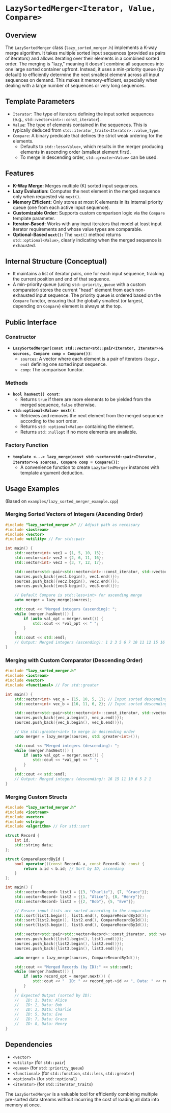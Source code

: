 # `LazySortedMerger<Iterator, Value, Compare>`

## Overview

The `LazySortedMerger` class (`lazy_sorted_merger.h`) implements a K-way merge algorithm. It takes multiple sorted input sequences (provided as pairs of iterators) and allows iterating over their elements in a combined sorted order. The merging is "lazy," meaning it doesn't combine all sequences into one large sorted container upfront. Instead, it uses a min-priority queue (by default) to efficiently determine the next smallest element across all input sequences on demand. This makes it memory-efficient, especially when dealing with a large number of sequences or very long sequences.

## Template Parameters

-   `Iterator`: The type of iterators defining the input sorted sequences (e.g., `std::vector<int>::const_iterator`).
-   `Value`: The type of elements contained in the sequences. This is typically deduced from `std::iterator_traits<Iterator>::value_type`.
-   `Compare`: A binary predicate that defines the strict weak ordering for the elements.
    -   Defaults to `std::less<Value>`, which results in the merger producing elements in ascending order (smallest element first).
    -   To merge in descending order, `std::greater<Value>` can be used.

## Features

-   **K-Way Merge:** Merges multiple (K) sorted input sequences.
-   **Lazy Evaluation:** Computes the next element in the merged sequence only when requested via `next()`.
-   **Memory Efficient:** Only stores at most K elements in its internal priority queue (one from each active input sequence).
-   **Customizable Order:** Supports custom comparison logic via the `Compare` template parameter.
-   **Iterator-Based:** Works with any input iterators that model at least input iterator requirements and whose value types are comparable.
-   **Optional-Based `next()`:** The `next()` method returns `std::optional<Value>`, clearly indicating when the merged sequence is exhausted.

## Internal Structure (Conceptual)

-   It maintains a list of iterator pairs, one for each input sequence, tracking the current position and end of that sequence.
-   A min-priority queue (using `std::priority_queue` with a custom comparator) stores the current "head" element from each non-exhausted input sequence. The priority queue is ordered based on the `Compare` functor, ensuring that the globally smallest (or largest, depending on `Compare`) element is always at the top.

## Public Interface

### Constructor
-   **`LazySortedMerger(const std::vector<std::pair<Iterator, Iterator>>& sources, Compare comp = Compare())`**:
    -   `sources`: A vector where each element is a pair of iterators `(begin, end)` defining one sorted input sequence.
    -   `comp`: The comparison functor.

### Methods
-   **`bool hasNext() const`**:
    -   Returns `true` if there are more elements to be yielded from the merged sequence, `false` otherwise.
-   **`std::optional<Value> next()`**:
    -   Retrieves and removes the next element from the merged sequence according to the sort order.
    -   Returns `std::optional<Value>` containing the element.
    -   Returns `std::nullopt` if no more elements are available.

### Factory Function
-   **`template <...> lazy_merge(const std::vector<std::pair<Iterator, Iterator>>& sources, Compare comp = Compare())`**:
    -   A convenience function to create `LazySortedMerger` instances with template argument deduction.

## Usage Examples

(Based on `examples/lazy_sorted_merger_example.cpp`)

### Merging Sorted Vectors of Integers (Ascending Order)

```cpp
#include "lazy_sorted_merger.h" // Adjust path as necessary
#include <iostream>
#include <vector>
#include <utility> // For std::pair

int main() {
    std::vector<int> vec1 = {1, 5, 10, 15};
    std::vector<int> vec2 = {2, 6, 11, 16};
    std::vector<int> vec3 = {3, 7, 12, 17};

    std::vector<std::pair<std::vector<int>::const_iterator, std::vector<int>::const_iterator>> sources;
    sources.push_back({vec1.begin(), vec1.end()});
    sources.push_back({vec2.begin(), vec2.end()});
    sources.push_back({vec3.begin(), vec3.end()});

    // Default Compare is std::less<int> for ascending merge
    auto merger = lazy_merge(sources);

    std::cout << "Merged integers (ascending): ";
    while (merger.hasNext()) {
        if (auto val_opt = merger.next()) {
            std::cout << *val_opt << " ";
        }
    }
    std::cout << std::endl;
    // Output: Merged integers (ascending): 1 2 3 5 6 7 10 11 12 15 16 17
}
```

### Merging with Custom Comparator (Descending Order)

```cpp
#include "lazy_sorted_merger.h"
#include <iostream>
#include <vector>
#include <functional> // For std::greater

int main() {
    std::vector<int> vec_a = {15, 10, 5, 1}; // Input sorted descending
    std::vector<int> vec_b = {16, 11, 6, 2}; // Input sorted descending

    std::vector<std::pair<std::vector<int>::const_iterator, std::vector<int>::const_iterator>> sources;
    sources.push_back({vec_a.begin(), vec_a.end()});
    sources.push_back({vec_b.begin(), vec_b.end()});

    // Use std::greater<int> to merge in descending order
    auto merger = lazy_merge(sources, std::greater<int>());

    std::cout << "Merged integers (descending): ";
    while (merger.hasNext()) {
        if (auto val_opt = merger.next()) {
            std::cout << *val_opt << " ";
        }
    }
    std::cout << std::endl;
    // Output: Merged integers (descending): 16 15 11 10 6 5 2 1
}
```

### Merging Custom Structs

```cpp
#include "lazy_sorted_merger.h"
#include <iostream>
#include <vector>
#include <string>
#include <algorithm> // For std::sort

struct Record {
    int id;
    std::string data;
};

struct CompareRecordById {
    bool operator()(const Record& a, const Record& b) const {
        return a.id < b.id; // Sort by ID, ascending
    }
};

int main() {
    std::vector<Record> list1 = {{3, "Charlie"}, {7, "Grace"}};
    std::vector<Record> list2 = {{1, "Alice"}, {8, "Henry"}};
    std::vector<Record> list3 = {{2, "Bob"}, {5, "Eve"}};

    // Ensure input lists are sorted according to the comparator
    std::sort(list1.begin(), list1.end(), CompareRecordById());
    std::sort(list2.begin(), list2.end(), CompareRecordById());
    std::sort(list3.begin(), list3.end(), CompareRecordById());

    std::vector<std::pair<std::vector<Record>::const_iterator, std::vector<Record>::const_iterator>> sources;
    sources.push_back({list1.begin(), list1.end()});
    sources.push_back({list2.begin(), list2.end()});
    sources.push_back({list3.begin(), list3.end()});

    auto merger = lazy_merge(sources, CompareRecordById());

    std::cout << "Merged Records (by ID):" << std::endl;
    while (merger.hasNext()) {
        if (auto record_opt = merger.next()) {
            std::cout << "  ID: " << record_opt->id << ", Data: " << record_opt->data << std::endl;
        }
    }
    // Expected Output (sorted by ID):
    //   ID: 1, Data: Alice
    //   ID: 2, Data: Bob
    //   ID: 3, Data: Charlie
    //   ID: 5, Data: Eve
    //   ID: 7, Data: Grace
    //   ID: 8, Data: Henry
}
```

## Dependencies
- `<vector>`
- `<utility>` (for `std::pair`)
- `<queue>` (for `std::priority_queue`)
- `<functional>` (for `std::function`, `std::less`, `std::greater`)
- `<optional>` (for `std::optional`)
- `<iterator>` (for `std::iterator_traits`)

The `LazySortedMerger` is a valuable tool for efficiently combining multiple pre-sorted data streams without incurring the cost of loading all data into memory at once.
